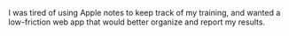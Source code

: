 I was tired of using Apple notes to keep track of my training, and wanted a low-friction web app that would better organize and report my results.
